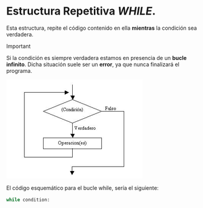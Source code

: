 
# Estructura Repetitiva *WHILE*.

Esta estructura, repite el código contenido en ella **mientras** la condición sea verdadera.

> [!IMPORTANT]  
> Si la condición es siempre verdadera estamos en presencia de un **bucle infinito**. Dicha situación suele ser un **error**, ya que nunca finalizará el programa.

![Bucle While](https://github.com/JuananA1000/PythonYa/blob/main/05.%20Estructuras%20Repetitivas/01.%20Bucle%20WHILE/while.jpg?raw=true)

El código esquemático para el bucle while, sería el siguiente:

```python
while condition:
```